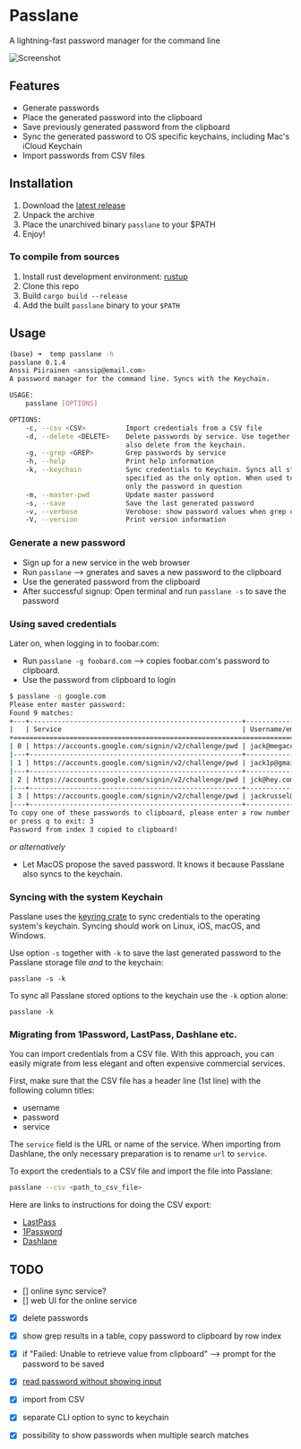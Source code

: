 # Passlane

A lightning-fast password manager for the command line

![Screenshot](https://i.imgur.com/jCVJiLT.png)

## Features

- Generate passwords
- Place the generated password into the clipboard
- Save previously generated password from the clipboard
- Sync the generated password to OS specific keychains, including Mac's iCloud Keychain
- Import passwords from CSV files

## Installation

1. Download the [latest release](https://github.com/anssip/passlane/releases)
2. Unpack the archive
3. Place the unarchived binary `passlane` to your $PATH
4. Enjoy!

### To compile from sources

1. Install rust development environment: [rustup](https://rustup.rs)
2. Clone this repo
3. Build `cargo build --release`
4. Add the built `passlane` binary to your `$PATH`

## Usage

```bash
(base) ➜  temp passlane -h
passlane 0.1.4
Anssi Piirainen <anssip@email.com>
A password manager for the command line. Syncs with the Keychain.

USAGE:
    passlane [OPTIONS]

OPTIONS:
    -c, --csv <CSV>          Import credentials from a CSV file
    -d, --delete <DELETE>    Delete passwords by service. Use together with --keychain to
                             also delete from the keychain.
    -g, --grep <GREP>        Grep passwords by service
    -h, --help               Print help information
    -k, --keychain           Sync credentials to Keychain. Syncs all store credentials when
                             specified as the only option. When used together with --save, syncs
                             only the password in question
    -m, --master-pwd         Update master password
    -s, --save               Save the last generated password
    -v, --verbose            Verobose: show password values when grep option finds several matches
    -V, --version            Print version information
```

### Generate a new password

- Sign up for a new service in the web browser
- Run `passlane` --> gnerates and saves a new password to the clipboard
- Use the generated password from the clipboard
- After successful signup: Open terminal and run `passlane -s` to save the password

### Using saved credentials

Later on, when logging in to foobar.com:

- Run `passlane -g foobard.com` --> copies foobar.com's password to clipboard.
- Use the password from clipboard to login

```bash
$ passlane -g google.com
Please enter master password:
Found 9 matches:
+---+-----------------------------------------------------+------------------------------------+
|   | Service                                             | Username/email                     |
+==============================================================================================+
| 0 | https://accounts.google.com/signin/v2/challenge/pwd | jack@megacorp.com                  |
|---+-----------------------------------------------------+------------------------------------|
| 1 | https://accounts.google.com/signin/v2/challenge/pwd | jack1p@gmail.com                   |
|---+-----------------------------------------------------+------------------------------------|
| 2 | https://accounts.google.com/signin/v2/challenge/pwd | jck@hey.com                        |
|---+-----------------------------------------------------+------------------------------------|
| 3 | https://accounts.google.com/signin/v2/challenge/pwd | jackrussel@gmail.com               |
|---+-----------------------------------------------------+------------------------------------|
To copy one of these passwords to clipboard, please enter a row number from the table above,
or press q to exit: 3
Password from index 3 copied to clipboard!
```

_or alternatively_

- Let MacOS propose the saved password. It knows it because Passlane also syncs to the keychain.

### Syncing with the system Keychain

Passlane uses the [keyring crate](https://crates.io/crates/keyring) to sync credentials to the operating system's keychain. Syncing should work on Linux, iOS, macOS, and Windows.

Use option `-s` together with `-k` to save the last generated password to the Passlane storage file _and_ to the keychain:

```
passlane -s -k
```

To sync all Passlane stored options to the keychain use the `-k` option alone:

```
passlane -k
```

### Migrating from 1Password, LastPass, Dashlane etc.

You can import credentials from a CSV file. With this approach, you can easily migrate from less elegant and often expensive commercial services.

First, make sure that the CSV file has a header line (1st line) with the following column titles:

- username
- password
- service

The `service` field is the URL or name of the service. When importing from Dashlane, the only necessary preparation is to rename `url` to `service`.

To export the credentials to a CSV file and import the file into Passlane:

```bash
passlane --csv <path_to_csv_file>
```

Here are links to instructions for doing the CSV export:

- [LastPass](https://support.lastpass.com/help/how-do-i-nbsp-export-stored-data-from-lastpass-using-a-generic-csv-file)
- [1Password](https://support.1password.com/export/)
- [Dashlane](https://support.dashlane.com/hc/en-us/articles/202625092-Export-your-passwords-from-Dashlane)

## TODO

- [] online sync service?
- [] web UI for the online service
- [x] delete passwords
- [x] show grep results in a table, copy password to clipboard by row index

- [x] if "Failed: Unable to retrieve value from clipboard" --> prompt for the password to be saved
- [x] [read password without showing input](https://stackoverflow.com/questions/28924134/how-can-i-get-password-input-without-showing-user-input)
- [x] import from CSV
- [x] separate CLI option to sync to keychain
- [x] possibility to show passwords when multiple search matches
